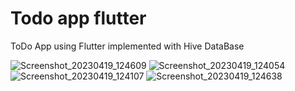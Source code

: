 # Todo app flutter

ToDo App using Flutter implemented with Hive DataBase

![Screenshot_20230419_124609](https://user-images.githubusercontent.com/48985551/233029021-6d27c021-2e0f-4161-b32a-93985664e8fc.png)
![Screenshot_20230419_124054](https://user-images.githubusercontent.com/48985551/233029065-9fb1f7a2-64a4-4f13-9dfd-823b5ad19b11.png)
![Screenshot_20230419_124107](https://user-images.githubusercontent.com/48985551/233029073-957e38b7-8d80-4260-b701-64b01b2a3d66.png)
![Screenshot_20230419_124638](https://user-images.githubusercontent.com/48985551/233029098-87319a78-0fe3-491f-9f14-766b0bf2d3c2.png)
